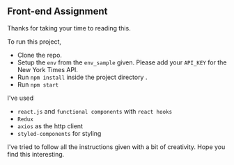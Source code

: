 ## Front-end Assignment

Thanks for taking your time to reading this.

To run this project,

- Clone the repo.
- Setup the `env` from the `env_sample` given. Please add your `API_KEY` for the New York Times API.
- Run `npm install` inside the project directory .
- Run `npm start`

I've used

- `react.js` and `functional components` with `react hooks`
- `Redux`
- `axios` as the http client
- `styled-components` for styling

I've tried to follow all the instructions given with a bit of creativity. Hope you find this interesting.
